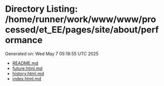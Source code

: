 # Directory Listing: /home/runner/work/www/www/processed/et_EE/pages/site/about/performance
Generated on: Wed May  7 05:18:55 UTC 2025

- [README.md](README.md)
- [future.html.md](future.html.md)
- [history.html.md](history.html.md)
- [index.html.md](index.html.md)
